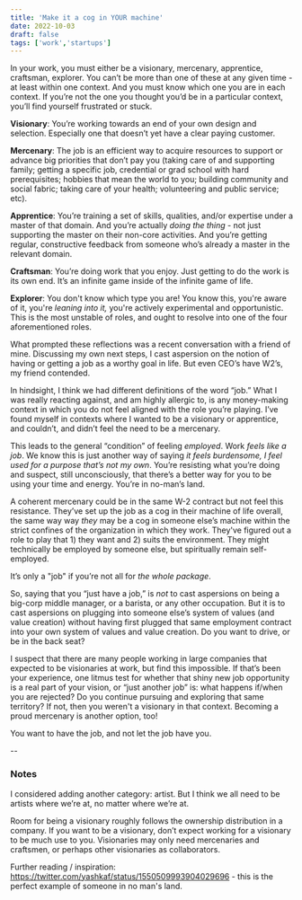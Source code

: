 ```yaml
---
title: 'Make it a cog in YOUR machine'
date: 2022-10-03
draft: false
tags: ['work','startups']
---
```


In your work, you must either be a visionary, mercenary, apprentice, craftsman, explorer. You can’t be more than one of these at any given time - at least within one context. And you must know which one you are in each context. If you’re not the one you thought you’d be in a particular context, you’ll find yourself frustrated or stuck.

**Visionary**: You’re working towards an end of your own design and selection. Especially one that doesn’t yet have a clear paying customer.

**Mercenary**: The job is an efficient way to acquire resources to support or advance big priorities that don’t pay you (taking care of and supporting family; getting a specific job, credential or grad school with hard prerequisites; hobbies that mean the world to you; building community and social fabric; taking care of your health; volunteering and public service; etc).

**Apprentice**: You’re training a set of skills, qualities, and/or expertise under a master of that domain. And you’re actually *doing the thing* - not just supporting the master on their non-core activities. And you’re getting regular, constructive feedback from someone who’s already a master in the relevant domain.

**Craftsman**: You’re doing work that you enjoy. Just getting to do the work is its own end. It’s an infinite game inside of the infinite game of life.

**Explorer**: You don't know which type you are! You know this, you're aware of it, you're *leaning into it,* you're actively experimental and opportunistic. This is the most unstable of roles, and ought to resolve into one of the four aforementioned roles.

What prompted these reflections was a recent conversation with a friend of mine. Discussing my own next steps, I cast aspersion on the notion of having or getting a job as a worthy goal in life. But even CEO’s have W2’s, my friend contended.

In hindsight, I think we had different definitions of the word “job.” What I was really reacting against, and am highly allergic to, is any money-making context in which you do not feel aligned with the role you’re playing. I’ve found myself in contexts where I wanted to be a visionary or apprentice, and couldn’t, and didn’t feel the need to be a mercenary.

This leads to the general “condition” of feeling *employed*. Work *feels like a job*. We know this is just another way of saying *it feels burdensome, I feel used for a purpose that’s not my own*. You’re resisting what you’re doing and suspect, still unconsciously, that there’s a better way for you to be using your time and energy. You’re in no-man’s land.

A coherent mercenary could be in the same W-2 contract but not feel this resistance. They’ve set up the job as a cog in their machine of life overall, the same way way *they* may be a cog in someone else’s machine within the strict confines of the organization in which they work. They've figured out a role to play that 1) they want and 2) suits the environment. They might technically be employed by someone else, but spiritually remain self-employed.

It’s only a "job" if you’re not all for *the whole package*.

So, saying that you “just have a job,” is *not* to cast aspersions on being a big-corp middle manager, or a barista, or any other occupation. But it is to cast aspersions on plugging into someone else’s system of values (and value creation) without having first plugged that same employment contract into your own system of values and value creation. Do you want to drive, or be in the back seat?

I suspect that there are many people working in large companies that expected to be visionaries at work, but find this impossible. If that’s been your experience, one litmus test for whether that shiny new job opportunity is a real part of your vision, or “just another job” is: what happens if/when you are rejected? Do you continue pursuing and exploring that same territory? If not, then you weren't a visionary in that context. Becoming a proud mercenary is another option, too!

You want to have the job, and not let the job have you.

--

### Notes

I considered adding another category: artist. But I think we all need to be artists where we’re at, no matter where we’re at.

Room for being a visionary roughly follows the ownership distribution in a company. If you want to be a visionary, don’t expect working for a visionary to be much use to you. Visionaries may only need mercenaries and craftsmen, or perhaps other visionaries as collaborators.

Further reading / inspiration:
https://twitter.com/yashkaf/status/1550509993904029696 - this is the perfect example of someone in no man's land.
